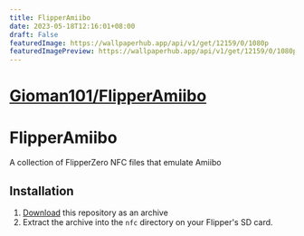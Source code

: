 ```yaml
---
title: FlipperAmiibo
date: 2023-05-18T12:16:01+08:00
draft: False
featuredImage: https://wallpaperhub.app/api/v1/get/12159/0/1080p
featuredImagePreview: https://wallpaperhub.app/api/v1/get/12159/0/1080p
---
```


# [Gioman101/FlipperAmiibo](https://github.com/Gioman101/FlipperAmiibo)

# FlipperAmiibo
A collection of FlipperZero NFC files that emulate Amiibo

## Installation

1. [Download](https://github.com/Gioman101/FlipperAmiibo/archive/refs/heads/main.zip) this repository as an archive
1. Extract the archive into the `nfc` directory on your Flipper's SD card.
